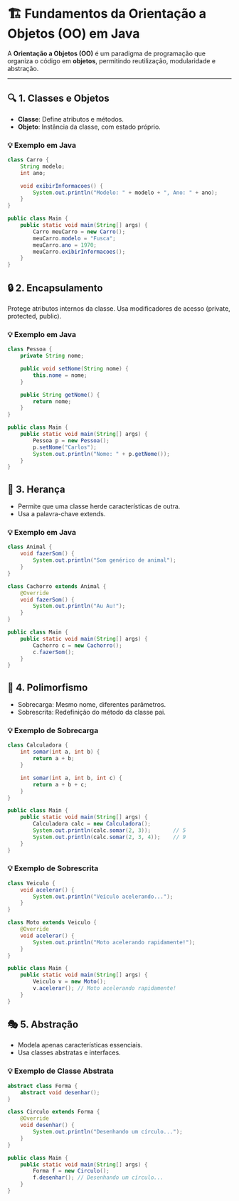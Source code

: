 # 🏗️ Fundamentos da Orientação a Objetos (OO) em Java

A **Orientação a Objetos (OO)** é um paradigma de programação que organiza o código em **objetos**, permitindo reutilização, modularidade e abstração.

---

## 🔍 1. Classes e Objetos

- **Classe**: Define atributos e métodos.
- **Objeto**: Instância da classe, com estado próprio.

### 💡 Exemplo em Java

```java
class Carro {
    String modelo;
    int ano;

    void exibirInformacoes() {
        System.out.println("Modelo: " + modelo + ", Ano: " + ano);
    }
}

public class Main {
    public static void main(String[] args) {
        Carro meuCarro = new Carro();
        meuCarro.modelo = "Fusca";
        meuCarro.ano = 1970;
        meuCarro.exibirInformacoes();
    }
}
```

## 🔒 2. Encapsulamento

Protege atributos internos da classe.
Usa modificadores de acesso (private, protected, public).

### 💡 Exemplo em Java

```java
class Pessoa {
    private String nome;

    public void setNome(String nome) {
        this.nome = nome;
    }

    public String getNome() {
        return nome;
    }
}

public class Main {
    public static void main(String[] args) {
        Pessoa p = new Pessoa();
        p.setNome("Carlos");
        System.out.println("Nome: " + p.getNome());
    }
}
```

## 🧬 3. Herança

- Permite que uma classe herde características de outra.
- Usa a palavra-chave extends.

### 💡 Exemplo em Java

```java
class Animal {
    void fazerSom() {
        System.out.println("Som genérico de animal");
    }
}

class Cachorro extends Animal {
    @Override
    void fazerSom() {
        System.out.println("Au Au!");
    }
}

public class Main {
    public static void main(String[] args) {
        Cachorro c = new Cachorro();
        c.fazerSom();
    }
}
```

## 🔄 4. Polimorfismo

- Sobrecarga: Mesmo nome, diferentes parâmetros.
- Sobrescrita: Redefinição do método da classe pai.

### 💡 Exemplo de Sobrecarga

```java
class Calculadora {
    int somar(int a, int b) {
        return a + b;
    }

    int somar(int a, int b, int c) {
        return a + b + c;
    }
}

public class Main {
    public static void main(String[] args) {
        Calculadora calc = new Calculadora();
        System.out.println(calc.somar(2, 3));       // 5
        System.out.println(calc.somar(2, 3, 4));    // 9
    }
}
```

### 💡 Exemplo de Sobrescrita

```java
class Veiculo {
    void acelerar() {
        System.out.println("Veículo acelerando...");
    }
}

class Moto extends Veiculo {
    @Override
    void acelerar() {
        System.out.println("Moto acelerando rapidamente!");
    }
}

public class Main {
    public static void main(String[] args) {
        Veiculo v = new Moto();
        v.acelerar(); // Moto acelerando rapidamente!
    }
}
```

## 🎭 5. Abstração

- Modela apenas características essenciais.
- Usa classes abstratas e interfaces.

### 💡 Exemplo de Classe Abstrata

```java
abstract class Forma {
    abstract void desenhar();
}

class Circulo extends Forma {
    @Override
    void desenhar() {
        System.out.println("Desenhando um círculo...");
    }
}

public class Main {
    public static void main(String[] args) {
        Forma f = new Circulo();
        f.desenhar(); // Desenhando um círculo...
    }
}
```
